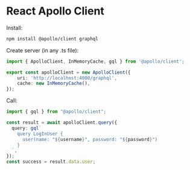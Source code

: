 # React Apollo Client
Install:
```sh
npm install @apollo/client graphql
```

Create server (in any .ts file):
```ts
import { ApolloClient, InMemoryCache, gql } from '@apollo/client';

export const apolloClient = new ApolloClient({
    uri: 'http://localhost:4000/graphql',
    cache: new InMemoryCache(),
});
```

Call:
```ts
import { gql } from "@apollo/client";

const result = await apolloClient.query({
  query: gql`
    query LogInUser {
      user(name: "${username}", password: "${password}")
    }
  `,
});
const success = result.data.user;
```
